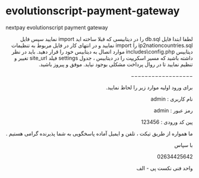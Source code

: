 # evolutionscript-payment-gateway
nextpay evolutionscript payment gateway

<div dir="rtl">
لطفا ابتدا فایل db.sql را در دیتابیسی که قبلا ساخته اید import نمایید سپس فایل ip2nationcountries.sql را import نمایید و در انتهای کار در فایل
مربوط به تنظیمات دیتابیس includes\config.php موارد اتصال به دیتابیس خود را قرار دهید.
باید در نظر داشته باشید که مسیر اسکریپت را در دیتابیس ، جدول settings فیلد site_url تغییر و تنظیم نمایید تا در روال پرداخت مشکلی بوجود نیاید.
موفق و پیروز باشید.

−−−−−−−−−−−−−−−−−−

برای ورود اولیه موارد زیر را لحاظ نمایید.

نام کاربری : admin

رمز عبور : admin

پین کد ورودی : 123456


ما همواره از طریق تیکت ، تلفن و ایمیل آماده پاسخگویی به شما پذیرنده گرامی هستیم .

با سپاس

02634425642

واحد فنی نکست پی - الف
</div>
